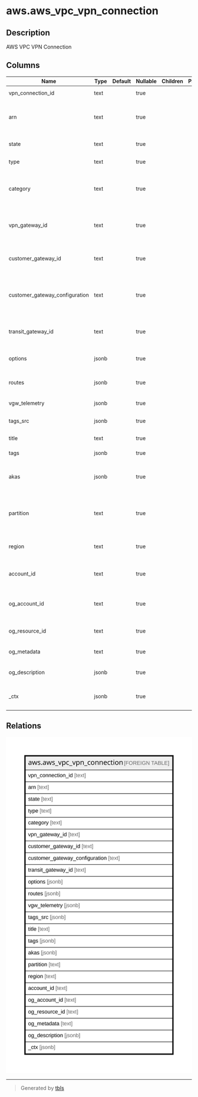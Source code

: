 # aws.aws_vpc_vpn_connection

## Description

AWS VPC VPN Connection

## Columns

| Name | Type | Default | Nullable | Children | Parents | Comment |
| ---- | ---- | ------- | -------- | -------- | ------- | ------- |
| vpn_connection_id | text |  | true |  |  | The ID of the VPN connection. |
| arn | text |  | true |  |  | The Amazon Resource Name (ARN) specifying the VPN connection. |
| state | text |  | true |  |  | The current state of the VPN connection. |
| type | text |  | true |  |  | The type of VPN connection. |
| category | text |  | true |  |  | The category of the VPN connection. A value of VPN indicates an AWS VPN connection. |
| vpn_gateway_id | text |  | true |  |  | The ID of the virtual private gateway at the AWS side of the VPN connection. |
| customer_gateway_id | text |  | true |  |  | The ID of the customer gateway at your end of the VPN connection. |
| customer_gateway_configuration | text |  | true |  |  | The configuration information for the VPN connection's customer gateway. |
| transit_gateway_id | text |  | true |  |  | The ID of the transit gateway associated with the VPN connection. |
| options | jsonb |  | true |  |  | The VPN connection options. |
| routes | jsonb |  | true |  |  | The static routes associated with the VPN connection. |
| vgw_telemetry | jsonb |  | true |  |  | Information about the VPN tunnel. |
| tags_src | jsonb |  | true |  |  | A list of tags that are attached to VPN gateway. |
| title | text |  | true |  |  | Title of the resource. |
| tags | jsonb |  | true |  |  | A map of tags for the resource. |
| akas | jsonb |  | true |  |  | Array of globally unique identifier strings (also known as) for the resource. |
| partition | text |  | true |  |  | The AWS partition in which the resource is located (aws, aws-cn, or aws-us-gov). |
| region | text |  | true |  |  | The AWS Region in which the resource is located. |
| account_id | text |  | true |  |  | The AWS Account ID in which the resource is located. |
| og_account_id | text |  | true |  |  | The Platform Account ID in which the resource is located. |
| og_resource_id | text |  | true |  |  | The unique ID of the resource in opengovernance. |
| og_metadata | text |  | true |  |  | Platform Metadata of the AWS resource. |
| og_description | jsonb |  | true |  |  | The full model description of the resource |
| _ctx | jsonb |  | true |  |  | Steampipe context in JSON form, e.g. connection_name. |

## Relations

![er](aws.aws_vpc_vpn_connection.svg)

---

> Generated by [tbls](https://github.com/k1LoW/tbls)
